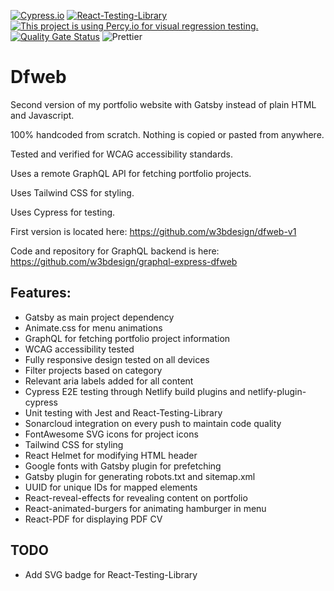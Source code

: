 [![Cypress.io](https://img.shields.io/badge/tested%20with-Cypress-04C38E.svg)](https://www.cypress.io/)
[![React-Testing-Library](https://img.shields.io/badge/unit%20testing-React--Test--Library-purple)](https://testing-library.com/)
[![This project is using Percy.io for visual regression testing.](https://percy.io/static/images/percy-badge.svg)](https://percy.io/45702547/Dfweb)
[![Quality Gate Status](https://sonarcloud.io/api/project_badges/measure?project=w3bdesign_dfweb&metric=alert_status)](https://sonarcloud.io/dashboard?id=w3bdesign_dfweb)
![Prettier](https://img.shields.io/badge/code_style-prettier-ff69b4.svg)


# Dfweb

Second version of my portfolio website with Gatsby instead of plain HTML and Javascript.

100% handcoded from scratch. Nothing is copied or pasted from anywhere.

Tested and verified for WCAG accessibility standards.

Uses a remote GraphQL API for fetching portfolio projects.

Uses Tailwind CSS for styling.

Uses Cypress for testing.

First version is located here: https://github.com/w3bdesign/dfweb-v1

Code and repository for GraphQL backend is here: https://github.com/w3bdesign/graphql-express-dfweb

## Features:

- Gatsby as main project dependency
- Animate.css for menu animations
- GraphQL for fetching portfolio project information
- WCAG accessibility tested
- Fully responsive design tested on all devices
- Filter projects based on category
- Relevant aria labels added for all content
- Cypress E2E testing through Netlify build plugins and netlify-plugin-cypress
- Unit testing with Jest and React-Testing-Library
- Sonarcloud integration on every push to maintain code quality
- FontAwesome SVG icons for project icons
- Tailwind CSS for styling
- React Helmet for modifying HTML header
- Google fonts with Gatsby plugin for prefetching
- Gatsby plugin for generating robots.txt and sitemap.xml
- UUID for unique IDs for mapped elements
- React-reveal-effects for revealing content on portfolio
- React-animated-burgers for animating hamburger in menu
- React-PDF for displaying PDF CV

## TODO

- Add SVG badge for React-Testing-Library
